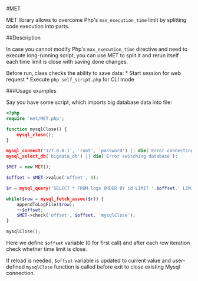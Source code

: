 #MET

MET library allows to overcome Php's `max_execution_time` limit by splitting code execution into parts.

##Description

In case you cannot modify Php's `max_execution_time` directive and need to execute long-running script, you can use MET to split it and rerun itself each time limit is close with saving done changes.

Before run, class checks the ability to save data:
	* Start session for web request
	* Execute `php self_script.php` for CLI mode

###Usage examples

Say you have some script, which imports big database data into file:

```php
<?php
require 'met/MET.php';

function mysqlClose() {
	mysql_close();
}

mysql_connect('127.0.0.1', 'root', 'password') || die('Error connecting to Mysql');
mysql_select_db('bigdata_db') || die('Error switching database');

$MET = new MET();

$offset = $MET->value('offset', 0);

$r = mysql_query('SELECT * FROM logs ORDER BY id LIMIT '.$offset.' LIMIT 50');

while($row = mysql_fetch_assoc($r)) {
	appendToLogFile($row);
	++$offset;
	$MET->check('offset', $offset, 'mysqlClose');
}

mysqlClose();
```

Here we define `$offset` variable (0 for first call) and after each row iteration check whether time limit is close.

If reload is needed, `$offset` variable is updated to current value and user-defined `mysqlClose` function is called before exit to close existing Mysql connection.
